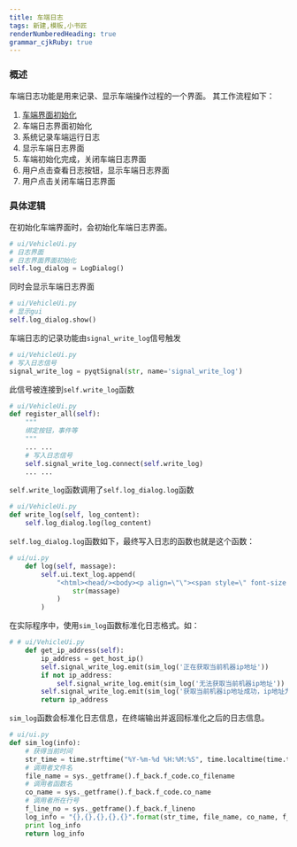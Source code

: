 ```yaml
---
title: 车端日志
tags: 新建,模板,小书匠
renderNumberedHeading: true
grammar_cjkRuby: true
---
```



### 概述
车端日志功能是用来记录、显示车端操作过程的一个界面。
其工作流程如下：
1. [车端界面初始化](http://192.168.10.106:8080/project/3?p=250)
2. 车端日志界面初始化
3. 系统记录车端运行日志
3. 显示车端日志界面
4. 车端初始化完成，关闭车端日志界面
5. 用户点击查看日志按钮，显示车端日志界面
6. 用户点击关闭车端日志界面

### 具体逻辑
在初始化车端界面时，会初始化车端日志界面。

``` py
# ui/VehicleUi.py
# 日志界面
# 日志界面界面初始化
self.log_dialog = LogDialog()
```

同时会显示车端日志界面

``` py
# ui/VehicleUi.py
# 显示gui
self.log_dialog.show()
```

车端日志的记录功能由`signal_write_log`信号触发

``` py
# ui/VehicleUi.py
# 写入日志信号
signal_write_log = pyqtSignal(str, name='signal_write_log')
```

此信号被连接到`self.write_log`函数

``` py
# ui/VehicleUi.py
def register_all(self):
	"""
	绑定按钮，事件等
	"""
	... ...
	# 写入日志信号
	self.signal_write_log.connect(self.write_log)
	... ...
```

`self.write_log`函数调用了`self.log_dialog.log`函数

``` py
# ui/VehicleUi.py
def write_log(self, log_content):
	self.log_dialog.log(log_content)
```

`self.log_dialog.log`函数如下，最终写入日志的函数也就是这个函数：

``` py
# ui/ui.py
    def log(self, massage):
        self.ui.text_log.append(
            "<html><head/><body><p align=\"\"><span style=\" font-size:18pt;\">{}</span></p></body></html>".format(
                str(massage)
            )
        )
```

在实际程序中，使用`sim_log`函数标准化日志格式。如：

``` py
# # ui/VehicleUi.py
    def get_ip_address(self):
        ip_address = get_host_ip()
        self.signal_write_log.emit(sim_log('正在获取当前机器ip地址'))
        if not ip_address:
            self.signal_write_log.emit(sim_log('无法获取当前机器ip地址'))
        self.signal_write_log.emit(sim_log('获取当前机器ip地址成功，ip地址为：{}'.format(ip_address)))
        return ip_address
```

`sim_log`函数会标准化日志信息，在终端输出并返回标准化之后的日志信息。

``` py
# ui/ui.py
def sim_log(info):
    # 获得当前时间
    str_time = time.strftime("%Y-%m-%d %H:%M:%S", time.localtime(time.time()))
    # 调用者文件名
    file_name = sys._getframe().f_back.f_code.co_filename
    # 调用者函数名
    co_name = sys._getframe().f_back.f_code.co_name
    # 调用者所在行号
    f_line_no = sys._getframe().f_back.f_lineno
    log_info = "{},{},{},{},{}".format(str_time, file_name, co_name, f_line_no, info)
    print log_info
    return log_info
```